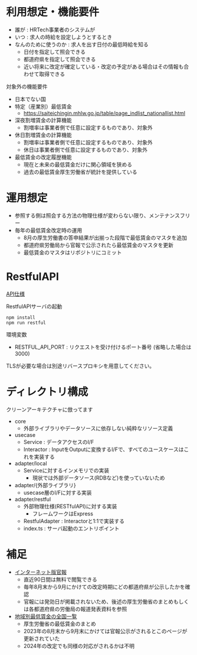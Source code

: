 # 利用想定・機能要件

- 誰が : HRTech事業者のシステムが
- いつ : 求人の時給を設定しようとするとき
- なんのために使うのか : 求人を出す日付の最低時給を知る
    - 日付を指定して照会できる
    - 都道府県を指定して照会できる
    - 近い将来に改定が確定している・改定の予定がある場合はその情報も合わせて取得できる

対象外の機能要件

- 日本でない国
- 特定（産業別）最低賃金
    - https://saiteichingin.mhlw.go.jp/table/page_indlist_nationallist.html
- 深夜割増賃金の計算機能
    - 割増率は事業者側で任意に設定するものであり、対象外
- 休日割増賃金の計算機能
    - 割増率は事業者側で任意に設定するものであり、対象外
    - 休日は事業者側で任意に設定するものであり、対象外
- 最低賃金の改定履歴機能
    - 現在と未来の最低賃金だけに関心領域を狭める
    - 過去の最低賃金厚生労働省が統計を提供している

# 運用想定

- 参照する側は照会する方法の物理仕様が変わらない限り、メンテナンスフリー
- 毎年の最低賃金改定時の運用
    - 8月の厚生労働書の答申結果が出揃った段階で最低賃金のマスタを追加
    - 都道府県労働局から官報で公示されたら最低賃金のマスタを更新
    - 最低賃金のマスタはリポジトリにコミット

# RestfulAPI

[API仕様](./doc/openapi.yaml)

RestfulAPIサーバの起動

```
npm install
npm run restful
```

環境変数 

- RESTFUL_API_PORT : リクエストを受け付けるポート番号 (省略した場合は3000)

TLSが必要な場合は別途リバースプロキシを用意してください。

# ディレクトリ構成

クリーンアーキテクチャに倣ってます

- core
    - 外部ライブラリやデータソースに依存しない純粋なリソース定義
- usecase
    - Service : データアクセスのI/F
    - Interactor : InputをOutputに変換するI/Fで、すべてのユースケースはこれを実装する
- adapter/local
    - Serviceに対するインメモリでの実装
        - 現状では外部データソース(RDBなど)を使っていないため    
- adapter/{外部ライブラリ}
    - usecase層のI/Fに対する実装
- adapter/restful
    - 外部物理仕様(RESTfulAPI)に対する実装
        - フレームワークはExpress
    - RestfulAdapter : Interactorと1:1で実装する
    - index.ts : サーバ起動のエントリポイント

# 補足

- [インターネット版官報](https://kanpou.npb.go.jp/)
    - 直近90日間は無料で閲覧できる
    - 毎年8月末から9月にかけての改定時期にどの都道府県が公示したかを確認
    - 官報には発効日が掲載されないため、後述の厚生労働省のまとめもしくは各都道府県の労働局の報道発表資料を参照
- [地域別最低賃金の全国一覧](https://www.mhlw.go.jp/stf/seisakunitsuite/bunya/koyou_roudou/roudoukijun/minimumichiran/index.html)
    - 厚生労働省の最低賃金のまとめ
    - 2023年の8月末から9月末にかけては官報公示がされるとこのページが更新されていた
    - 2024年の改定でも同様の対応がされるかは不明